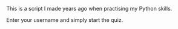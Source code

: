 This is a script I made years ago when practising my Python skills. 

Enter your username and simply start the quiz.
